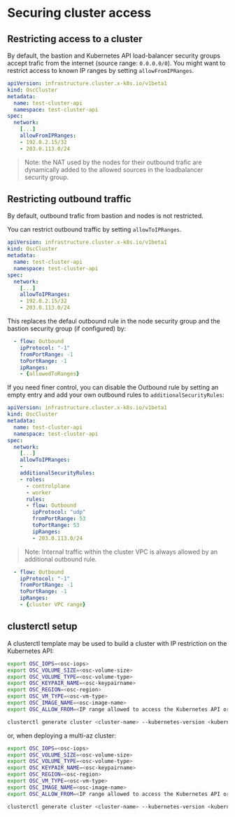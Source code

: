 # Securing cluster access

## Restricting access to a cluster

By default, the bastion and Kubernetes API load-balancer security groups accept trafic from the internet (source range: `0.0.0.0/0`). You might want to restrict access to known IP ranges by setting `allowFromIPRanges`.

```yaml
apiVersion: infrastructure.cluster.x-k8s.io/v1beta1
kind: OscCluster
metadata:
  name: test-cluster-api
  namespace: test-cluster-api
spec:
  network:
    [...]
    allowFromIPRanges:
    - 192.0.2.15/32
    - 203.0.113.0/24
```

> Note: the NAT used by the nodes for their outbound trafic are dynamically added to the allowed sources in the loadbalancer security group.

## Restricting outbound traffic

By default, outbound trafic from bastion and nodes is not restricted.

You can restrict outbound traffic by setting `allowToIPRanges`.

```yaml
apiVersion: infrastructure.cluster.x-k8s.io/v1beta1
kind: OscCluster
metadata:
  name: test-cluster-api
  namespace: test-cluster-api
spec:
  network:
    [...]
    allowToIPRanges:
    - 192.0.2.15/32
    - 203.0.113.0/24
```

This replaces the defaul outbound rule in the node security group and the bastion security group (if configured) by:

```yaml
  - flow: Outbound
    ipProtocol: "-1"
    fromPortRange: -1
    toPortRange: -1
    ipRanges:
    - {allowedToRanges}
```

If you need finer control, you can disable the Outbound rule by setting an empty entry and add your own outbound rules to `additionalSecurityRules`:

```yaml
apiVersion: infrastructure.cluster.x-k8s.io/v1beta1
kind: OscCluster
metadata:
  name: test-cluster-api
  namespace: test-cluster-api
spec:
  network:
    [...]
    allowToIPRanges:
    - 
    additionalSecurityRules:
    - roles:
      - controlplane
      - worker
      rules:
      - flow: Outbound
        ipProtocol: "udp"
        fromPortRange: 53
        toPortRange: 53
        ipRanges:
        - 203.0.113.0/24
```

> Note: Internal traffic within the cluster VPC is always allowed by an additional outbound rule.

```yaml
  - flow: Outbound
    ipProtocol: "-1"
    fromPortRange: -1
    toPortRange: -1
    ipRanges:
    - {cluster VPC range}
```

## clusterctl setup

A clusterctl template may be used to build a cluster with IP restriction on the Kubernetes API:

```bash
export OSC_IOPS=<osc-iops>
export OSC_VOLUME_SIZE=<osc-volume-size>
export OSC_VOLUME_TYPE=<osc-volume-type>
export OSC_KEYPAIR_NAME=<osc-keypairname>
export OSC_REGION=<osc-region>
export OSC_VM_TYPE=<osc-vm-type>
export OSC_IMAGE_NAME=<osc-image-name>
export OSC_ALLOW_FROM=<IP range allowed to access the Kubernetes API or 0.0.0.0/0 for no restriction>

clusterctl generate cluster <cluster-name> --kubernetes-version <kubernetes-version> --control-plane-machine-count=<control-plane-machine-count> --worker-machine-count=<worker-machine-count> --flavor=secure > getstarted.yaml
```

or, when deploying a multi-az cluster:

```bash
export OSC_IOPS=<osc-iops>
export OSC_VOLUME_SIZE=<osc-volume-size>
export OSC_VOLUME_TYPE=<osc-volume-type>
export OSC_KEYPAIR_NAME=<osc-keypairname>
export OSC_REGION=<osc-region>
export OSC_VM_TYPE=<osc-vm-type>
export OSC_IMAGE_NAME=<osc-image-name>
export OSC_ALLOW_FROM=<IP range allowed to access the Kubernetes API or 0.0.0.0/0 for no restriction>

clusterctl generate cluster <cluster-name> --kubernetes-version <kubernetes-version> --control-plane-machine-count=<control-plane-machine-count> --worker-machine-count=<worker-machine-count> --flavor=multiaz-secure > getstarted.yaml
```
